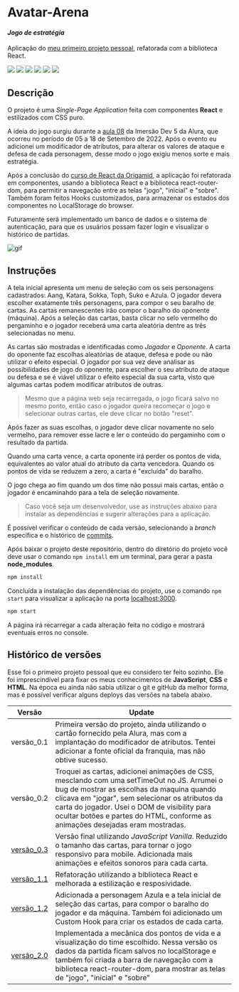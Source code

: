# Avatar-Arena
#### _Jogo de estratégia_
Aplicação do [meu primeiro projeto pessoal](https://codepen.io/pedropaivadev/full/zYjoJYw), refatorada com a biblioteca React.

![](https://img.shields.io/badge/React-20232A?style=for-the-badge&logo=react&logoColor=61DAFB) ![](https://img.shields.io/badge/React_Router-CA4245?style=for-the-badge&logo=react-router&logoColor=white) ![](https://img.shields.io/badge/JavaScript-F7DF1E?style=for-the-badge&logo=javascript&logoColor=black) ![](https://img.shields.io/badge/CSS3-1572B6?style=for-the-badge&logo=css3&logoColor=white) ![](https://img.shields.io/badge/HTML5-E34F26?style=for-the-badge&logo=html5&logoColor=white) ![](https://img.shields.io/badge/GIT-E44C30?style=for-the-badge&logo=git&logoColor=white)

## Descrição
O projeto é uma *Single-Page Application* feita com componentes **React** e estilizados com CSS puro.

A ideia do jogo surgiu durante a [aula 08](https://codepen.io/pedropaivadev/full/dyeOJKa) da Imersão Dev 5 da Alura, que ocorreu no período de 05 a 18 de Setembro de 2022. Após o evento eu adicionei um modificador de atributos, para alterar os valores de ataque e defesa de cada personagem, desse modo o jogo exigiu menos sorte e mais estratégia.

Após a conclusão do [curso de React da Origamid](https://origamid.com/certificate/a5c9597b), a aplicação foi refatorada em componentes, usando a biblioteca React e a biblioteca react-router-dom, para permitir a navegação entre as telas "jogo", "inicial" e "sobre". Também foram feitos Hooks customizados, para armazenar os estados dos componentes no LocalStorage do browser.

Futuramente será implementado um banco de dados e o sistema de autenticação, para que os usuários possam fazer login e visualizar o histórico de partidas.

<img src="./src/assets/Anima.gif" alt="gif"/>

## Instruções
A tela inicial apresenta um menu de seleção com os seis personagens cadastrados: Aang, Katara, Sokka, Toph, Suko e Azula. O jogador devera escolher exatamente três personagens, para compor o seu baralho de cartas. As cartas remanescentes irão compor o baralho do oponente (máquina). Após a seleção das cartas, basta clicar no selo vermelho do pergaminho e o jogador receberá uma carta aleatória dentre as três selecionadas no menu.

As cartas são mostradas e identificadas como *Jogador* e *Oponente*. A carta do oponente faz escolhas aleatórias de ataque, defesa e pode ou não utilizar o efeito especial. O jogador por sua vez deve analisar as possibilidades de jogo do oponente, para escolher o seu atributo de ataque ou defesa e se é viável utilizar o efeito especial da sua carta, visto que algumas cartas podem modificar atributos de outras.

> Mesmo que a página web seja recarregada, o jogo ficará salvo no mesmo ponto, então caso o jogador queira recomeçar o jogo e selecionar outras cartas, ele deve clicar no botão "reset".

Após fazer as suas escolhas, o jogador deve clicar novamente no selo vermelho, para remover esse lacre e ler o conteúdo do pergaminho com o resultado da partida.

Quando uma carta vence, a carta oponente irá perder os pontos de vida, equivalentes ao valor atual do atributo da carta vencedora. Quando os pontos de vida se reduzem a zero, a carta é "excluída" do baralho.

O jogo chega ao fim quando um dos time não possui mais cartas, então o jogador é encaminahdo para a tela de seleção novamente.

> Caso você seja um desenvolvedor, use as instruções abaixo para instalar as dependências e sugerir alterações para a aplicação.

É possível verificar o conteúdo de cada versão, selecionando a *branch* específica e o histórico de [commits].

Após baixar o projeto deste repositório, dentro do diretório do projeto você deve usar o comando `npm install` em um terminal, para gerar a pasta **node_modules**.
```sh
npm install
```
Concluída a instalação das dependências do projeto, use o comando `npm start` para visualizar a aplicação na porta [localhost:3000](http://localhost:3000).
```sh
npm start
```
  A página irá recarregar a cada alteração feita no código e mostrará eventuais erros no console.

## Histórico de versões

Esse foi o primeiro projeto pessoal que eu considero ter feito sozinho. Ele foi imprescindível para fixar os meus conhecimentos de **JavaScript**, **CSS** e **HTML**. Na época eu ainda não sabia utilizar o git e gitHub da melhor forma, mas é possível verificar alguns deploys das versões na tabela abaixo.

| Versão | Update |
| ------ | ------ |
| versão_0.1 | Primeira versão do projeto, ainda utilizando o cartão fornecido pela Alura, mas com a implantação do modificador de atributos. Tentei adicionar a fonte oficial da franquia, mas não obtive sucesso. |
| versão_0.2 | Troquei as cartas, adicionei animações de CSS, mesclando com uma setTimeOut no JS. Arrumei o bug de mostrar as escolhas da maquina quando clicava em "jogar", sem selecionar os atributos da carta do jogador. Usei o DOM de visibility para ocultar botões e partes do HTML, conforme as animações desejadas eram mostradas. |
| [versão_0.3](https://avatar-arena-git-v03-pedropaivadev.vercel.app/) | Versão final utilizando *JavaScript Vanilla*. Reduzido o tamanho das cartas, para tornar o jogo responsivo para mobile. Adicionada mais animações e efeitos sonoros para cada carta. |
| [versão_1.1](https://avatar-arena-git-v11-pedropaivadev.vercel.app/) | Refatoração utilizando a biblioteca React e melhorada a estilização e resposividade. |
| [versão_1.2](https://avatar-arena-git-v12-pedropaivadev.vercel.app/) | Adicionada a personagem Azula e a tela inicial de seleção das cartas, para compor o baralho do jogador e da máquina. Também foi adicionado um Custom Hook para criar os estados de cada carta. |
| [versão_2.0](https://avatar-arena-git-v20-pedropaivadev.vercel.app/) | Implementada a mecânica dos pontos de vida e a visualização do time escolhido. Nessa versão os dados da partida ficam salvos no localStorage e também foi criada a barra de navegação com a biblioteca react-router-dom, para mostrar as telas de "jogo", "inicial" e "sobre"|

[//]: # (These are reference links used in the body of this note and get stripped out when the markdown processor does its job. There is no need to format nicely because it shouldn't be seen. Thanks SO - http://stackoverflow.com/questions/4823468/store-comments-in-markdown-syntax)

[commits]: <https://github.com/PedroPaivaDev/Avatar-Arena/commits/main>
